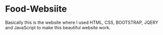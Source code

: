 # Food-Websiite
Basically this is the website where I used HTML, CSS, BOOTSTRAP, JQERY and JavaScript to make this beautiful website work.
